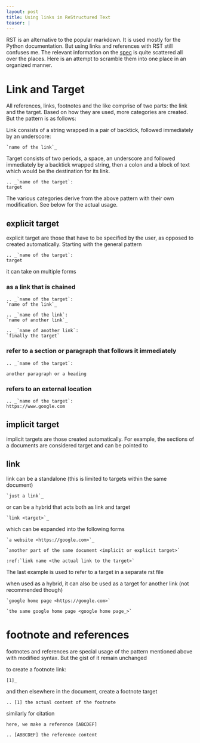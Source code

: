 ```yaml
---
layout: post
title: Using links in ReStructured Text
teaser: |
---
```


RST is an alternative to the popular markdown. It is used mostly for the
Python documentation. But using links and references with RST still confuses me.
The relevant information on
the [spec](https://docutils.sourceforge.io/docs/ref/rst/restructuredtext.html)
is quite scattered all over the places. Here is an attempt to scramble
them into one place in an organized manner.

# Link and Target

All references, links, footnotes and the like comprise of two
parts: the link and the target. Based on how they are used, more categories
are created. But the pattern is as follows:

Link consists of a string wrapped in a pair of backtick, followed immediately
by an underscore:

    `name of the link`_

Target consists of two periods, a space, an underscore and followed immediately
by a backtick wrapped string, then a colon and a block of text which would be
the destination for its link.

    .. _`name of the target`:
    target

The various categories derive from the above pattern with their own
modification. See below for the actual usage.

## explicit target

explicit target are those that have to be specified by the user, as opposed
to created automatically. Starting with the general pattern

    .. _`name of the target`:
    target

it can take on multiple forms

### as a link that is chained

    .. _`name of the target`:
    `name of the link`_

    .. _`name of the link`:
    `name of another link`_

    .. _`name of another link`:
    `finally the target`

### refer to a section or paragraph that follows it immediately

    .. _`name of the target`:

    another paragraph or a heading

### refers to an external location

    .. _`name of the target`:
    https://www.google.com

## implicit target

implicit targets are those created automatically. For example, the
sections of a documents are considered target and can be pointed to

## link

link can be a standalone (this is limited to targets within the same
document)

    `just a link`_

or can be a hybrid that acts both as link and target

    `link <target>`_

which can be expanded into the following forms

    `a website <https://google.com>`_

    `another part of the same document <implicit or explicit target>`

    :ref:`link name <the actual link to the target>`

The last example is used to refer to a target in a separate rst file

when used as a hybrid, it can also be used as a target for another link
(not recommended though)

    `google home page <https://google.com>`

    `the same google home page <google home page_>`

# footnote and references

footnotes and references are special usage of the pattern mentioned above
with modified syntax. But the gist of it remain unchanged

to create a footnote link:

    [1]_

and then elsewhere in the document, create a footnote target

    .. [1] the actual content of the footnote

similarly for citation

    here, we make a reference [ABCDEF]

    .. [ABBCDEF] the reference content
